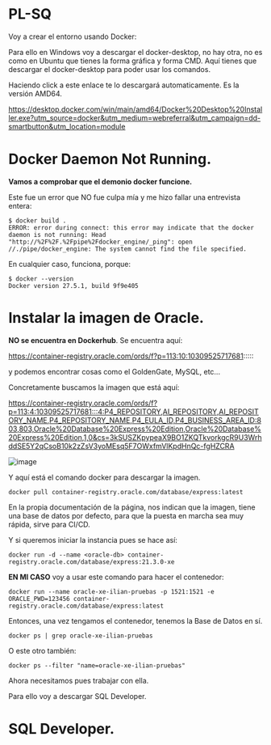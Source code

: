 # PL-SQ

Voy a crear el entorno usando Docker:

Para ello en Windows voy a descargar el docker-desktop, no hay otra, no es como en Ubuntu que tienes la forma gráfica y forma CMD.
Aquí tienes que descargar el docker-desktop para poder usar los comandos.

Haciendo click a este enlace te lo descargará automaticamente. Es la versión AMD64.

https://desktop.docker.com/win/main/amd64/Docker%20Desktop%20Installer.exe?utm_source=docker&utm_medium=webreferral&utm_campaign=dd-smartbutton&utm_location=module

# Docker Daemon Not Running.
**Vamos a comprobar que el demonio docker funcione.**

Este fue un error que NO fue culpa mía y me hizo fallar una entrevista entera:

```
$ docker build .
ERROR: error during connect: this error may indicate that the docker daemon is not running: Head "http://%2F%2F.%2Fpipe%2Fdocker_engine/_ping": open //./pipe/docker_engine: The system cannot find the file specified.
```

En cualquier caso, funciona, porque:

```
$ docker --version
Docker version 27.5.1, build 9f9e405
```

# Instalar la imagen de Oracle.

**NO se encuentra en Dockerhub**. Se encuentra aquí:

https://container-registry.oracle.com/ords/f?p=113:10:10309525717681:::::

y podemos encontrar cosas como el GoldenGate, MySQL, etc...

Concretamente buscamos la imagen que está aquí:

https://container-registry.oracle.com/ords/f?p=113:4:10309525717681:::4:P4_REPOSITORY,AI_REPOSITORY,AI_REPOSITORY_NAME,P4_REPOSITORY_NAME,P4_EULA_ID,P4_BUSINESS_AREA_ID:803,803,Oracle%20Database%20Express%20Edition,Oracle%20Database%20Express%20Edition,1,0&cs=3kSUSZKpypeaX9BO1ZKQTkvorkgcR9U3WrhddSE5Y2qCsoB10k2zZsV3yoMEsq5F7OWxfmVlKpdHnQc-fgHZCRA

![image](https://github.com/user-attachments/assets/3e2f30b7-a029-4d17-a262-bb762c894bd8)

Y aquí está el comando docker para descargar la imagen.

```
docker pull container-registry.oracle.com/database/express:latest
```

En la propia documentación de la página, nos indican que la imagen, tiene una base de datos por defecto, para que la puesta en marcha sea muy rápida, sirve para CI/CD.

Y si queremos iniciar la instancia pues se hace así:

```
docker run -d --name <oracle-db> container-registry.oracle.com/database/express:21.3.0-xe
```

**EN MI CASO**  voy a usar este comando para hacer el contenedor:

```
docker run --name oracle-xe-ilian-pruebas -p 1521:1521 -e ORACLE_PWD=123456 container-registry.oracle.com/database/express:latest
```

Entonces, una vez tengamos el contenedor, tenemos la Base de Datos en sí. 

```
docker ps | grep oracle-xe-ilian-pruebas
```
O este otro también:
```
docker ps --filter "name=oracle-xe-ilian-pruebas"
```
Ahora necesitamos pues trabajar con ella.

Para ello voy a descargar SQL Developer.

# SQL Developer.
